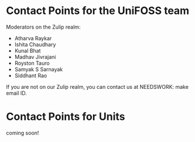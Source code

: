 # Contact Points for the UniFOSS team

Moderators on the Zulip realm:
- Atharva Raykar
- Ishita Chaudhary
- Kunal Bhat
- Madhav Jivrajani
- Royston Tauro
- Samyak S Sarnayak
- Siddhant Rao

If you are not on our Zulip realm, you can contact us at NEEDSWORK: make email ID.

# Contact Points for Units

coming soon!
